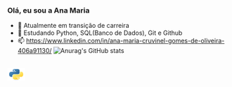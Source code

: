 ### Olá, eu sou a Ana Maria

- 🔭 Atualmente em transição de carreira
- 🌱 Estudando Python, SQL(Banco de Dados), Git e Github
- 📫 https://www.linkedin.com/in/ana-maria-cruvinel-gomes-de-oliveira-406a91130/
![Anurag's GitHub stats](https://github-readme-stats.vercel.app/api?username=anacruvinelgo&show_icons=true&theme=radical)
<div style="display: inline_block"><br>
   <img align="center" alt="Rafa-Python" height="30" width="40" src="https://raw.githubusercontent.com/devicons/devicon/master/icons/python/python-original.svg">
